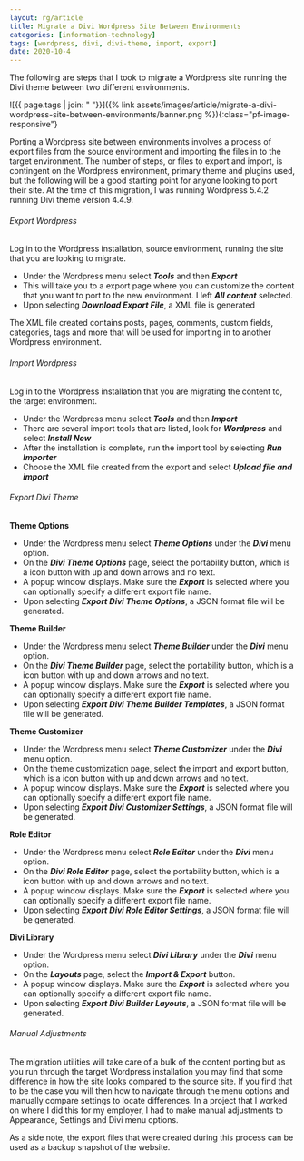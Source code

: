 ```yaml
---
layout: rg/article
title: Migrate a Divi Wordpress Site Between Environments
categories: [information-technology]
tags: [wordpress, divi, divi-theme, import, export]
date: 2020-10-4
---
```


The following are steps that I took to migrate a Wordpress site running the Divi theme between two different environments.
<!--more-->

![{{ page.tags | join: " "}}]({% link assets/images/article/migrate-a-divi-wordpress-site-between-environments/banner.png %}){:class="pf-image-responsive"}

Porting a Wordpress site between environments involves a process of export files from the source environment and importing the files in to the target environment. The number of steps, or files to export and import, is contingent on the Wordpress environment, primary theme and plugins used, but the following will be a good starting point for anyone looking to port their site. At the time of this migration, I was running Wordpress 5.4.2 running Divi theme version 4.4.9.

###### Export Wordpress

Log in to the Wordpress installation, source environment, running the site that you are looking to migrate.

<ul class="rg-ul-marker-fa-chevron">
	<li>Under the Wordpress menu select <i><b>Tools</b></i> and then <i><b>Export</b></i></li>
	<li>This will take you to a export page where you can customize the content that you want to port to the new environment. I left <i><b>All content</b></i> selected.</li>
	<li>Upon selecting <i><b>Download Export File</b></i>, a XML file is generated</li>
</ul>

The XML file created contains posts, pages, comments, custom fields, categories, tags and more that will be used for importing in to another Wordpress environment.

###### Import Wordpress

Log in to the Wordpress installation that you are migrating the content to, the target environment.

<ul class="rg-ul-marker-fa-chevron">
	<li>Under the Wordpress menu select <i><b>Tools</b></i> and then <i><b>Import</b></i></li>
	<li>There are several import tools that are listed, look for <i><b>Wordpress</b></i> and select <i><b>Install Now</b></i></li>
	<li>After the installation is complete, run the import tool by selecting <i><b>Run Importer</b></i></li>
	<li>Choose the XML file created from the export and select <i><b>Upload file and import</b></i></li>
</ul>

###### Export Divi Theme

**Theme Options**

<ul class="rg-ul-marker-fa-chevron">
	<li>Under the Wordpress menu select <i><b>Theme Options</b></i> under the <i><b>Divi</b></i> menu option.</li>
	<li>On the <i><b>Divi Theme Options</b></i> page, select the portability button, which is a icon button with up and down arrows and no text.</li>
	<li>A popup window displays. Make sure the <i><b>Export</b></i> is selected where you can optionally specify a different export file name.</li>
	<li>Upon selecting <i><b>Export Divi Theme Options</b></i>, a JSON format file will be generated.</li>
</ul>

**Theme Builder**

<ul class="rg-ul-marker-fa-chevron">
	<li>Under the Wordpress menu select <i><b>Theme Builder</b></i> under the <i><b>Divi</b></i> menu option.</li>
	<li>On the <i><b>Divi Theme Builder</b></i> page, select the portability button, which is a icon button with up and down arrows and no text.</li>
	<li>A popup window displays. Make sure the <i><b>Export</b></i> is selected where you can optionally specify a different export file name.</li>
	<li>Upon selecting <i><b>Export Divi Theme Builder Templates</b></i>, a JSON format file will be generated.</li>
</ul>

**Theme Customizer**

<ul class="rg-ul-marker-fa-chevron">
	<li>Under the Wordpress menu select <i><b>Theme Customizer</b></i> under the <i><b>Divi</b></i> menu option.</li>
	<li>On the theme customization page, select the import and export button, which is a icon button with up and down arrows and no text.</li>
	<li>A popup window displays. Make sure the <i><b>Export</b></i> is selected where you can optionally specify a different export file name.</li>
	<li>Upon selecting <i><b>Export Divi Customizer Settings</b></i>, a JSON format file will be generated.</li>
</ul>

**Role Editor**

<ul class="rg-ul-marker-fa-chevron">
	<li>Under the Wordpress menu select <i><b>Role Editor</b></i> under the <i><b>Divi</b></i> menu option.</li>
	<li>On the <i><b>Divi Role Editor</b></i> page, select the portability button, which is a icon button with up and down arrows and no text.</li>
	<li>A popup window displays. Make sure the <i><b>Export</b></i> is selected where you can optionally specify a different export file name.</li>
	<li>Upon selecting <i><b>Export Divi Role Editor Settings</b></i>, a JSON format file will be generated.</li>
</ul>

**Divi Library**

<ul class="rg-ul-marker-fa-chevron">
	<li>Under the Wordpress menu select <i><b>Divi Library</b></i> under the <i><b>Divi</b></i> menu option.</li>
	<li>On the <i><b>Layouts</b></i> page, select the <i><b>Import & Export</b></i> button.</li>
	<li>A popup window displays. Make sure the <i><b>Export</b></i> is selected where you can optionally specify a different export file name.</li>
	<li>Upon selecting <i><b>Export Divi Builder Layouts</b></i>, a JSON format file will be generated.</li>
</ul>

###### Manual Adjustments

The migration utilities will take care of a bulk of the content porting but as you run through the target Wordpress installation you may find that some difference in how the site looks compared to the source site. If you find that to be the case you will then how to navigate through the menu options and manually compare settings to locate differences. In a project that I worked on where I did this for my employer, I had to make manual adjustments to Appearance, Settings and Divi menu options.


As a side note, the export files that were created during this process can be used as a backup snapshot of the website.
